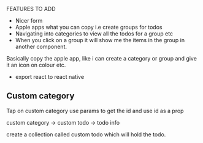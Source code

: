  

FEATURES TO ADD

 - Nicer form
- Apple apps what you can copy i.e create groups for todos
- Navigating into categories to view all the todos for a group etc
- When you click on a group it will show me the items in the group in another component.

Basically copy the apple app, like i can create a category or group and give it an icon on colour etc.
- export react to react native 

 Custom category
 -----------------

 Tap on custom category use params to get the id
 and use id as a prop

 custom category -> custom todo -> todo info


 create a collection called custom todo which will hold the todo.